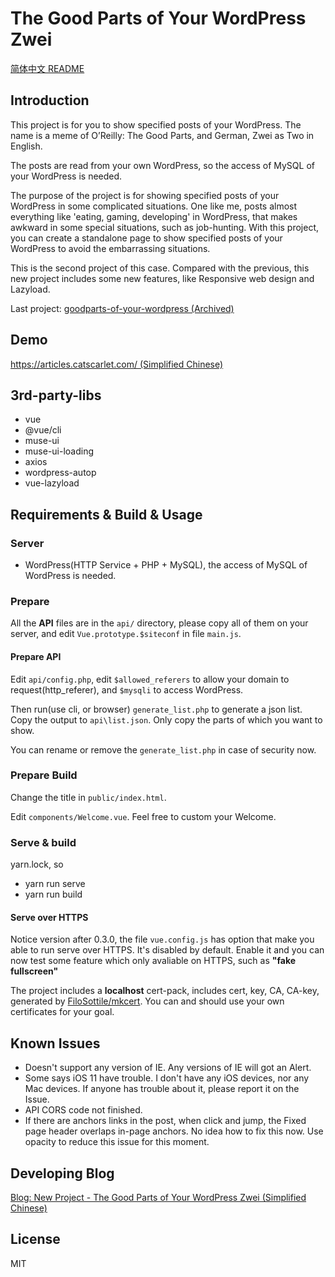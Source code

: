 # The Good Parts of Your WordPress Zwei

[简体中文 README](README_zh-cmn-Hans.md)

## Introduction

This project is for you to show specified posts of your WordPress. The name is a meme of O’Reilly: The Good Parts, and German, Zwei as Two in English.

The posts are read from your own WordPress, so the access of MySQL of your WordPress is needed.

The purpose of the project is for showing specified posts of your WordPress in some complicated situations. One like me, posts almost everything like 'eating, gaming, developing' in WordPress, that makes awkward in some special situations, such as job-hunting. With this project, you can create a standalone page to show specified posts of your WordPress to avoid the embarrassing situations.

This is the second project of this case. Compared with the previous, this new project includes some new features, like Responsive web design and Lazyload.

Last project: [goodparts-of-your-wordpress (Archived)](https://github.com/catscarlet/goodparts-of-your-wordpress)

## Demo

[https://articles.catscarlet.com/ (Simplified Chinese)](https://articles.catscarlet.com/)

## 3rd-party-libs

- vue
- @vue/cli
- muse-ui
- muse-ui-loading
- axios
- wordpress-autop
- vue-lazyload

## Requirements & Build & Usage

### Server

- WordPress(HTTP Service + PHP + MySQL), the access of MySQL of WordPress is needed.

### Prepare

All the **API** files are in the `api/` directory, please copy all of them on your server, and edit `Vue.prototype.$siteconf` in file `main.js`.

#### Prepare API

Edit `api/config.php`, edit `$allowed_referers` to allow your domain to request(http_referer), and `$mysqli` to access WordPress.

Then run(use cli, or browser) `generate_list.php` to generate a json list. Copy the output to `api\list.json`. Only copy the parts of which you want to show.

You can rename or remove the `generate_list.php` in case of security now.

### Prepare Build

Change the title in `public/index.html`.

Edit `components/Welcome.vue`. Feel free to custom your Welcome.

### Serve & build

yarn.lock, so

- yarn run serve
- yarn run build

#### Serve over HTTPS

Notice version after 0.3.0, the file `vue.config.js` has option that make you able to run serve over HTTPS. It's disabled by default. Enable it and you can now test some feature which only avaliable on HTTPS, such as **"fake fullscreen"**

The project includes a **localhost** cert-pack, includes cert, key, CA, CA-key, generated by [FiloSottile/mkcert](https://github.com/FiloSottile/mkcert). You can and should use your own certificates for your goal.

## Known Issues

- Doesn't support any version of IE. Any versions of IE will got an Alert.
- Some says iOS 11 have trouble. I don't have any iOS devices, nor any Mac devices. If anyone has trouble about it, please report it on the Issue.
- API CORS code not finished.
- If there are anchors links in the post, when click and jump, the Fixed page header overlaps in-page anchors. No idea how to fix this now. Use opacity to reduce this issue for this moment.

## Developing Blog

[Blog: New Project - The Good Parts of Your WordPress Zwei (Simplified Chinese)](https://blog.catscarlet.com/201904123352.html)

## License

MIT
